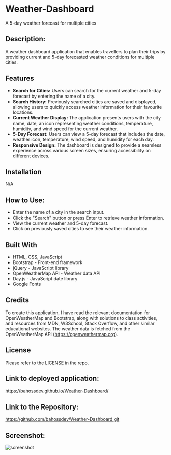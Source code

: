# Weather-Dashboard

A 5-day weather forecast for multiple cities

## Description:
A weather dashboard application that enables travellers to plan their trips by providing current and 5-day forecasted weather conditions for multiple cities.

## Features
- **Search for Cities:** Users can search for the current weather and 5-day forecast by entering the name of a city.
- **Search History:** Previously searched cities are saved and displayed, allowing users to quickly access weather information for their favourite locations.
- **Current Weather Display:** The application presents users with the city name, date, an icon representing weather conditions, temperature, humidity, and wind speed for the current weather.
- **5-Day Forecast:** Users can view a 5-day forecast that includes the date, weather icon, temperature, wind speed, and humidity for each day.
- **Responsive Design:** The dashboard is designed to provide a seamless experience across various screen sizes, ensuring accessibility on different devices.

## Installation
N/A

## How to Use:
- Enter the name of a city in the search input.
- Click the "Search" button or press Enter to retrieve weather information.
- View the current weather and 5-day forecast.
- Click on previously saved cities to see their weather information.

## Built With

- HTML, CSS, JavaScript
- Bootstrap - Front-end framework
- jQuery - JavaScript library
- OpenWeatherMap API - Weather data API
- Day.js - JavaScript date library
- Google Fonts

## Credits
To create this application, I have read the relevant documentation for OpenWeatherMap and Bootstrap, along with solutions to class activities, and resources from MDN, W3School, Stack Overflow, and other similar educational websites. The weather data is fetched from the OpenWeatherMap API (https://openweathermap.org).

## License
Please refer to the LICENSE in the repo.

## Link to deployed application:
https://bahossdev.github.io/Weather-Dashboard/

## Link to the Repository:
https://github.com/bahossdev/Weather-Dashboard.git

## Screenshot:
![screenshot](https://github.com/bahossdev/Weather-Dashboard/assets/148646212/c640b237-c575-4631-ac69-bfd984d9502d)

